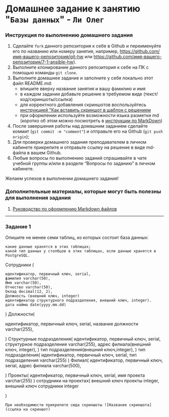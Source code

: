 # Домашнее задание к занятию "`Базы данных`" - `Ли Олег`


### Инструкция по выполнению домашнего задания

   1. Сделайте `fork` данного репозитория к себе в Github и переименуйте его по названию или номеру занятия, например, https://github.com/имя-вашего-репозитория/git-hw или  https://github.com/имя-вашего-репозитория/7-1-ansible-hw).
   2. Выполните клонирование данного репозитория к себе на ПК с помощью команды `git clone`.
   3. Выполните домашнее задание и заполните у себя локально этот файл README.md:
      - впишите вверху название занятия и вашу фамилию и имя
      - в каждом задании добавьте решение в требуемом виде (текст/код/скриншоты/ссылка)
      - для корректного добавления скриншотов воспользуйтесь [инструкцией "Как вставить скриншот в шаблон с решением](https://github.com/netology-code/sys-pattern-homework/blob/main/screen-instruction.md)
      - при оформлении используйте возможности языка разметки md (коротко об этом можно посмотреть в [инструкции  по MarkDown](https://github.com/netology-code/sys-pattern-homework/blob/main/md-instruction.md))
   4. После завершения работы над домашним заданием сделайте коммит (`git commit -m "comment"`) и отправьте его на Github (`git push origin`);
   5. Для проверки домашнего задания преподавателем в личном кабинете прикрепите и отправьте ссылку на решение в виде md-файла в вашем Github.
   6. Любые вопросы по выполнению заданий спрашивайте в чате учебной группы и/или в разделе “Вопросы по заданию” в личном кабинете.
   
Желаем успехов в выполнении домашнего задания!
   
### Дополнительные материалы, которые могут быть полезны для выполнения задания

1. [Руководство по оформлению Markdown файлов](https://gist.github.com/Jekins/2bf2d0638163f1294637#Code)

---

### Задание 1

Опишите не менее семи таблиц, из которых состоит база данных:

    какие данные хранятся в этих таблицах;
    какой тип данных у столбцов в этих таблицах, если данные хранятся в PostgreSQL.


Сотрудники (

    идентификатор, первичный ключ, serial,
    фамилия varchar(50),
    Имя varchar(50),
    Отчество varchar(50),
    Оклад decimal(12, 2),
    Должность (внешний ключ, integer)
    идентификатор структурного подразделения, внешний ключ, integer).
    дата найма date(yyyy.mm.dd)
)
Должности(

 идентификатор, первичный ключ, serial,
 название должности varchar(255),

 

)
Структурные подразделения(
идентификатор, первичный ключ, serial,
структурное подразделение varchar(255),
адрес филиала(внешний ключ, integer),
)
 тип подразделения(внешний ключ,integer),
)
тип подразделения(
идентификатор, первичный ключ, serial,
тип подразделения varchar(255)
)
Филиал(
идентификатор, первичный ключ, serial,
адрес филиала varchar(500),

)
Проекты(
идентификатор, первичный ключ, serial,
имя проекта varchar(255)
)
сотрудники на проектах(
внешний ключ проекты integer,
внешний ключ сотрудники integer

)


`При необходимости прикрепитe сюда скриншоты
![Название скриншота](ссылка на скриншот)`

